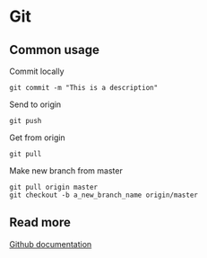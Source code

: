 # Git

## Common usage
Commit locally
```
git commit -m "This is a description"
```
Send to origin
```
git push
```
Get from origin 
```
git pull
```
Make new branch from master
```
git pull origin master
git checkout -b a_new_branch_name origin/master
```

## Read more

[Github documentation](https://git-scm.com/docs)